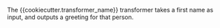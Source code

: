 The {{cookiecutter.transformer_name}} transformer takes a first name as input,
and outputs a greeting for that person.

[//]: # (This file is shown in the Workbench Quick Add pane)
[//]: # (when the transformer is selected.)
[//]: # (It should contain a brief description of the transformer to help)
[//]: # (users decide whether they want to use it.)
[//]: # (Do not include a heading for this file, because FME Workbench automatically)
[//]: # (adds one specifying the transformer name and package.)
